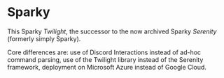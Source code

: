 # Sparky

This Sparky *Twilight*, the successor to the now archived Sparky *Serenity* (formerly simply
Sparky).

Core differences are: use of Discord Interactions instead of ad-hoc command parsing, use of the
Twilight library instead of the Serenity framework, deployment on Microsoft Azure instead of Google
Cloud.
